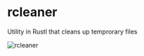 # rcleaner
Utility in Rustl that cleans up temprorary files

![rcleaner](https://user-images.githubusercontent.com/6662454/210187876-825d5017-488a-46ec-9fca-535c1e1b206d.png)
